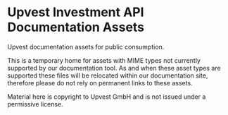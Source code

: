 # Upvest Investment API Documentation Assets
Upvest documentation assets for public consumption. 

This is a temporary home for assets with MIME types not currently supported by our documentation tool.  As and when these asset types are supported these files will be relocated within our documentation site, therefore please do not rely on permanent links to these assets. 

Material here is copyright to Upvest GmbH and is not issued under a permissive license. 
